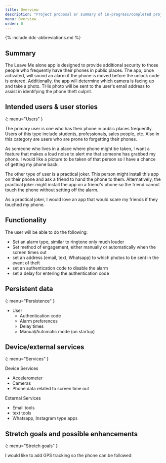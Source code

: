 ```yaml
---
title: Overview
description: "Project proposal or summary of in-progress/completed project."
menu: Overview
order: 0
---
```


{% include ddc-abbreviations.md %}

## Summary

The Leave Me alone app is designed to provide additional security to those people who frequently 
have their phones in public places. The app, once activated, will sound an alarm if the phone is 
moved before the unlock code is entered.  Additionally, the app will determine which camera is 
facing up and take a photo.  THis photo will be sent to the user's email address to assist in 
identifying the phone theft culprit.

## Intended users & user stories
{: menu="Users" }

The primary user is one who has their phone in public places frequently.  Users of this type include 
students, professionals, sales people, etc.  Also in this category are users who are prone to 
forgetting their phones.

As someone who lives in a place where phone might be taken, I want a feature that makes a loud noise 
to alert me that someone has grabbed my phone.  I would like a picture to be taken of that person
so I have a chance of getting my phone back.

The other type of user is a practical joker.  This person might install this app on their phone and 
ask a friend to hand the phone to them.  Alternatively, the practical joker might install the app
on a friend's phone so the friend cannot touch the phone without setting off the alarm.

As a practical joker, I would love an app that would scare my friends if they touched my phone.

## Functionality

The user will be able to do the following:
  * Set an alarm type, similar to ringtone only much louder
  * Set method of engagement, either manually or automatically when the screen times out
  * set an address (email, text, Whatsapp) to which photos to be sent in the event of theft
  * set an authentication code to disable the alarm
  * set a delay for entering the authentication code

## Persistent data
{: menu="Persistence" }

* User
    * Authentication code
    * Alarm preferences
    * Delay times
    * Manual/Automatic mode (on startup)
    
## Device/external services
{: menu="Services" }

Device Services
  * Accelerometer
  * Cameras
  * Phone data related to screen time out

External Services
  * Email tools
  * text tools
  * Whatsapp, Instagram type apps

## Stretch goals and possible enhancements 
{: menu="Stretch goals" }

I would like to add GPS tracking so the phone can be followed


